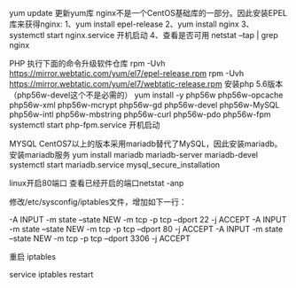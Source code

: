 yum update 更新yum库
nginx不是一个CentOS基础库的一部分。因此安装EPEL库来获得nginx: 
1、yum install epel-release 
2、yum install nginx 
3、systemctl start nginx.service  开机启动
4、查看是否可用 netstat –tap | grep nginx 

PHP
执行下面的命令升级软件仓库
rpm -Uvh https://mirror.webtatic.com/yum/el7/epel-release.rpm
rpm -Uvh https://mirror.webtatic.com/yum/el7/webtatic-release.rpm
安装php 5.6版本（php56w-devel这个不是必需的）
yum install -y php56w php56w-opcache php56w-xml php56w-mcrypt php56w-gd php56w-devel php56w-MySQL php56w-intl php56w-mbstring php56w-curl php56w-pdo php56w-fpm
systemctl start php-fpm.service 开机启动

MYSQL
CentOS7以上的版本采用mariadb替代了MySQL，因此安装mariadb。 
安装mariadb服务 yum install mariadb mariadb-server mariadb-devel 
systemctl start mariadb.service 
mysql_secure_installation 

linux开启80端口
查看已经开启的端口netstat -anp

修改/etc/sysconfig/iptables文件，增加如下一行：　　

-A INPUT -m state –state NEW -m tcp -p tcp –dport 22 -j ACCEPT 
-A INPUT -m state –state NEW -m tcp -p tcp –dport 80 -j ACCEPT 
-A INPUT -m state –state NEW -m tcp -p tcp –dport 3306 -j ACCEPT 

重启 iptables

service iptables restart

